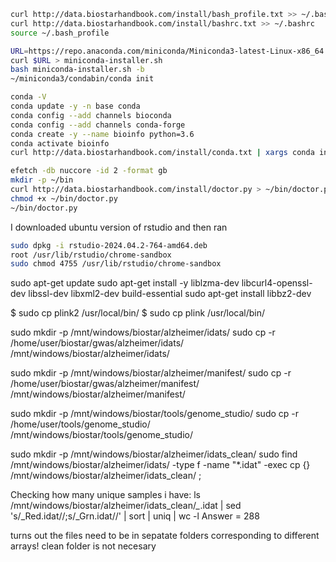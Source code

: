 
```bash
curl http://data.biostarhandbook.com/install/bash_profile.txt >> ~/.bash_profile
curl http://data.biostarhandbook.com/install/bashrc.txt >> ~/.bashrc
source ~/.bash_profile

URL=https://repo.anaconda.com/miniconda/Miniconda3-latest-Linux-x86_64.sh
curl $URL > miniconda-installer.sh
bash miniconda-installer.sh -b
~/miniconda3/condabin/conda init

conda -V
conda update -y -n base conda
conda config --add channels bioconda
conda config --add channels conda-forge
conda create -y --name bioinfo python=3.6
conda activate bioinfo
curl http://data.biostarhandbook.com/install/conda.txt | xargs conda install -y

efetch -db nuccore -id 2 -format gb
mkdir -p ~/bin
curl http://data.biostarhandbook.com/install/doctor.py > ~/bin/doctor.py
chmod +x ~/bin/doctor.py
~/bin/doctor.py
```

I downloaded ubuntu version of rstudio and then ran
```bash
sudo dpkg -i rstudio-2024.04.2-764-amd64.deb 
root /usr/lib/rstudio/chrome-sandbox
sudo chmod 4755 /usr/lib/rstudio/chrome-sandbox
```

sudo apt-get update
sudo apt-get install -y liblzma-dev libcurl4-openssl-dev libssl-dev libxml2-dev build-essential
sudo apt-get install libbz2-dev

$ sudo cp plink2 /usr/local/bin/
$ sudo cp plink /usr/local/bin/

sudo mkdir -p /mnt/windows/biostar/alzheimer/idats/
sudo cp -r /home/user/biostar/gwas/alzheimer/idats/ /mnt/windows/biostar/alzheimer/idats/

sudo mkdir -p /mnt/windows/biostar/alzheimer/manifest/
sudo cp -r /home/user/biostar/gwas/alzheimer/manifest/ /mnt/windows/biostar/alzheimer/manifest/

sudo mkdir -p /mnt/windows/biostar/tools/genome_studio/
sudo cp -r /home/user/tools/genome_studio/ /mnt/windows/biostar/tools/genome_studio/ 

sudo mkdir -p /mnt/windows/biostar/alzheimer/idats_clean/
sudo find /mnt/windows/biostar/alzheimer/idats/ -type f -name "*.idat" -exec cp {} /mnt/windows/biostar/alzheimer/idats_clean/ \;

Checking how many unique samples i have:
ls /mnt/windows/biostar/alzheimer/idats_clean/*_*.idat | sed 's/_Red.idat//;s/_Grn.idat//' | sort | uniq | wc -l
Answer = 288


turns out the files need to be in sepatate folders corresponding to different arrays! clean folder is not necesary 
